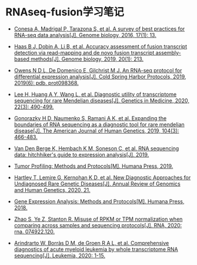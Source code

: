 # RNAseq-fusion学习笔记


* [Conesa A, Madrigal P, Tarazona S, et al. A survey of best practices for RNA-seq data analysis[J]. Genome biology, 2016, 17(1): 13.](https://genomebiology.biomedcentral.com/articles/10.1186/s13059-016-0881-8)

* [Haas B J, Dobin A, Li B, et al. Accuracy assessment of fusion transcript detection via read-mapping and de novo fusion transcript assembly-based methods[J]. Genome biology, 2019, 20(1): 213.](https://genomebiology.biomedcentral.com/articles/10.1186/s13059-019-1842-9)

* [Owens N D L, De Domenico E, Gilchrist M J. An RNA-seq protocol for differential expression analysis[J]. Cold Spring Harbor Protocols, 2019, 2019(6): pdb. prot098368.](http://cshprotocols.cshlp.org/content/2019/6/pdb.prot098368.full)

* [Lee H, Huang A Y, Wang L, et al. Diagnostic utility of transcriptome sequencing for rare Mendelian diseases[J]. Genetics in Medicine, 2020, 22(3): 490-499.](https://www.nature.com/articles/s41436-019-0672-1)

* [Gonorazky H D, Naumenko S, Ramani A K, et al. Expanding the boundaries of RNA sequencing as a diagnostic tool for rare mendelian disease[J]. The American Journal of Human Genetics, 2019, 104(3): 466-483.](https://pubmed.ncbi.nlm.nih.gov/30827497/)

* [Van Den Berge K, Hembach K M, Soneson C, et al. RNA sequencing data: hitchhiker's guide to expression analysis[J]. 2019.](https://www.annualreviews.org/doi/abs/10.1146/annurev-biodatasci-072018-021255)

* [Tumor Profiling: Methods and Protocols[M]. Humana Press, 2019.](https://www.springer.com/gp/book/9781493990023)

* [Hartley T, Lemire G, Kernohan K D, et al. New Diagnostic Approaches for Undiagnosed Rare Genetic Diseases[J]. Annual Review of Genomics and Human Genetics, 2020, 21.](https://pubmed.ncbi.nlm.nih.gov/32283948/)

* [Gene Expression Analysis: Methods and Protocols[M]. Humana Press, 2018.](https://www.springer.com/gp/book/9781493978335)

* [Zhao S, Ye Z, Stanton R. Misuse of RPKM or TPM normalization when comparing across samples and sequencing protocols[J]. RNA, 2020: rna. 074922.120.](https://rnajournal.cshlp.org/content/early/2020/04/13/rna.074922.120.short)

* [Arindrarto W, Borràs D M, de Groen R A L, et al. Comprehensive diagnostics of acute myeloid leukemia by whole transcriptome RNA sequencing[J]. Leukemia, 2020: 1-15.](https://www.nature.com/articles/s41375-020-0762-8)
